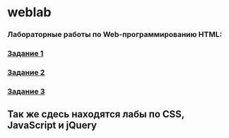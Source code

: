# weblab
### Лабораторные работы по Web-программированию HTML:
### [Задание 1](1.html)
### [Задание 2](2.html)
### [Задание 3](3.html)
## Так же сдесь находятся лабы по CSS, JavaScript и jQuery
